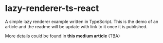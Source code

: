 # lazy-renderer-ts-react

A simple lazy renderer example written in TypeScript. This is the demo of an article and the readme will be update with link to it once it is published.

More details could be found in **this medium article** (TBA)
